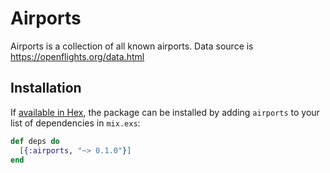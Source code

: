 # Airports

 Airports is a collection of all known airports. Data source is https://openflights.org/data.html

## Installation

If [available in Hex](https://hex.pm/docs/publish), the package can be installed
by adding `airports` to your list of dependencies in `mix.exs`:

```elixir
def deps do
  [{:airports, "~> 0.1.0"}]
end
```
